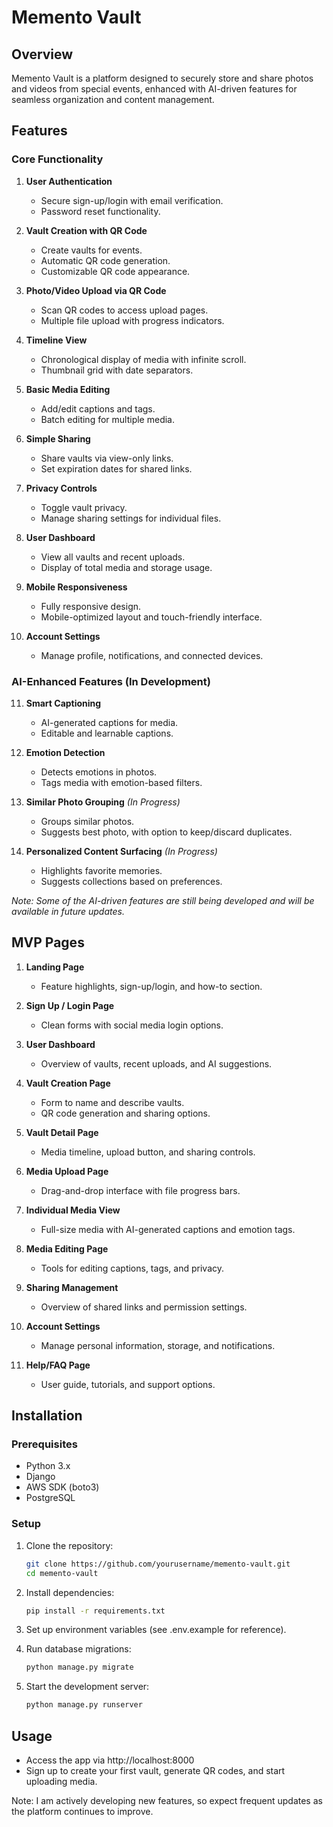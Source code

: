 # Memento Vault

## Overview
Memento Vault is a platform designed to securely store and share photos and videos from special events, enhanced with AI-driven features for seamless organization and content management.

## Features

### Core Functionality
1. **User Authentication**
   - Secure sign-up/login with email verification.
   - Password reset functionality.

2. **Vault Creation with QR Code**
   - Create vaults for events.
   - Automatic QR code generation.
   - Customizable QR code appearance.

3. **Photo/Video Upload via QR Code**
   - Scan QR codes to access upload pages.
   - Multiple file upload with progress indicators.

4. **Timeline View**
   - Chronological display of media with infinite scroll.
   - Thumbnail grid with date separators.

5. **Basic Media Editing**
   - Add/edit captions and tags.
   - Batch editing for multiple media.

6. **Simple Sharing**
   - Share vaults via view-only links.
   - Set expiration dates for shared links.

7. **Privacy Controls**
   - Toggle vault privacy.
   - Manage sharing settings for individual files.

8. **User Dashboard**
   - View all vaults and recent uploads.
   - Display of total media and storage usage.

9. **Mobile Responsiveness**
   - Fully responsive design.
   - Mobile-optimized layout and touch-friendly interface.

10. **Account Settings**
    - Manage profile, notifications, and connected devices.

### AI-Enhanced Features (In Development)
11. **Smart Captioning**
    - AI-generated captions for media.
    - Editable and learnable captions.

12. **Emotion Detection**
    - Detects emotions in photos.
    - Tags media with emotion-based filters.

13. **Similar Photo Grouping** *(In Progress)*
    - Groups similar photos.
    - Suggests best photo, with option to keep/discard duplicates.

14. **Personalized Content Surfacing** *(In Progress)*
    - Highlights favorite memories.
    - Suggests collections based on preferences.

*Note: Some of the AI-driven features are still being developed and will be available in future updates.*

## MVP Pages

1. **Landing Page**
   - Feature highlights, sign-up/login, and how-to section.

2. **Sign Up / Login Page**
   - Clean forms with social media login options.

3. **User Dashboard**
   - Overview of vaults, recent uploads, and AI suggestions.

4. **Vault Creation Page**
   - Form to name and describe vaults.
   - QR code generation and sharing options.

5. **Vault Detail Page**
   - Media timeline, upload button, and sharing controls.

6. **Media Upload Page**
   - Drag-and-drop interface with file progress bars.

7. **Individual Media View**
   - Full-size media with AI-generated captions and emotion tags.

8. **Media Editing Page**
   - Tools for editing captions, tags, and privacy.

9. **Sharing Management**
   - Overview of shared links and permission settings.

10. **Account Settings**
    - Manage personal information, storage, and notifications.

11. **Help/FAQ Page**
    - User guide, tutorials, and support options.

## Installation

### Prerequisites
- Python 3.x
- Django
- AWS SDK (boto3)
- PostgreSQL

### Setup
1. Clone the repository:
   ```bash
   git clone https://github.com/yourusername/memento-vault.git
   cd memento-vault


2. Install dependencies:
   ```bash
   pip install -r requirements.txt


3. Set up environment variables (see .env.example for reference).
   

4. Run database migrations:
   ```bash
   python manage.py migrate


5. Start the development server:
   ```bash
   python manage.py runserver


## Usage

- Access the app via http://localhost:8000
- Sign up to create your first vault, generate QR codes, and start uploading media.


Note: I am actively developing new features, so expect frequent updates as the platform continues to improve.
